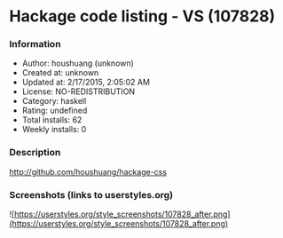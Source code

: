 # Hackage code listing - VS (107828)

### Information
- Author: houshuang (unknown)
- Created at: unknown
- Updated at: 2/17/2015, 2:05:02 AM
- License: NO-REDISTRIBUTION
- Category: haskell
- Rating: undefined
- Total installs: 62
- Weekly installs: 0


### Description
http://github.com/houshuang/hackage-css


### Screenshots (links to userstyles.org)
![https://userstyles.org/style_screenshots/107828_after.png](https://userstyles.org/style_screenshots/107828_after.png)


